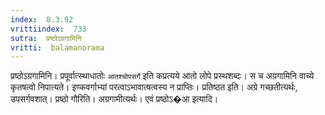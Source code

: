 ```yaml
---
index:  8.3.92
vrittiindex:  733
sutra:  प्रष्ठोऽग्रगामिनि
vritti:  balamanorama 
---
```


प्रष्ठोऽग्रगामिनि। प्रपूर्वात्स्थाधातोः `आतश्चोपसर्गे` इति कप्रत्यये आतो लोपे प्रस्थशब्दः। स च अग्रगामिनि वाच्ये कृतषत्वो निपात्यते। इण्कवर्गाभ्यां परत्वाऽभावात्षत्वस्य न प्राप्तिः। प्रतिष्ठत इति। अग्रे गच्छतीत्यर्थः, उपसर्गवशात्। प्रष्ठो गौरिति। अग्रगामीत्यर्थः। एवं प्रष्ठोऽ�आ इत्यादि। 

